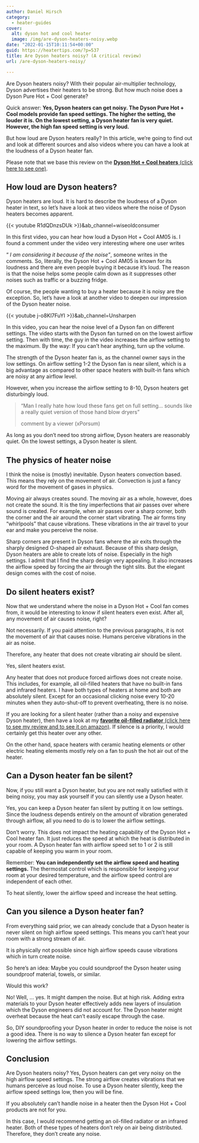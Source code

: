 ```yaml
---
author: Daniel Hirsch
category:
  - heater-guides
cover:
  alt: dyson hot and cool heater
  image: /img/are-dyson-heaters-noisy.webp
date: "2022-01-15T10:11:54+00:00"
guid: https://heatertips.com/?p=537
title: Are Dyson heaters noisy? (A critical review)
url: /are-dyson-heaters-noisy/

---
```

Are Dyson heaters noisy? With their popular air-multiplier technology, Dyson advertises their heaters to be strong. But how much noise does a Dyson Pure Hot + Cool generate?

Quick answer: **Yes, Dyson heaters can get noisy. The Dyson Pure Hot + Cool models provide fan speed settings. The higher the setting, the louder it is. On the lowest setting, a Dyson heater fan is very quiet. However, the high fan speed setting is very loud.**

But how loud are Dyson heaters really? In this article, we’re going to find out and look at different sources and also videos where you can have a look at the loudness of a Dyson heater fan.

Please note that we base this review on the [**Dyson Hot + Cool heaters** (click here to see one)](https://amzn.to/33ibXeK).

## How loud are Dyson heaters?

Dyson heaters are loud. It is hard to describe the loudness of a Dyson heater in text, so let’s have a look at two videos where the noise of Dyson heaters becomes apparent.

{{< youtube R1dQDnzsDUk >}}&ab\_channel=wiseoldconsumer

In this first video, you can hear how loud a Dyson Hot + Cool AM05 is. I found a comment under the video very interesting where one user writes

“ _I am considering it because of the noise”_, someone writes in the comments. So, literally, the Dyson Hot + Cool AM05 is known for its loudness and there are even people buying it because it’s loud. The reason is that the noise helps some people calm down as it suppresses other noises such as traffic or a buzzing fridge.

Of course, the people wanting to buy a heater because it is noisy are the exception. So, let’s have a look at another video to deepen our impression of the Dyson heater noise.

{{< youtube j-o8Kl7FuYI >}}&ab\_channel=Unsharpen

In this video, you can hear the noise level of a Dyson fan on different settings. The video starts with the Dyson fan turned on on the lowest airflow setting. Then with time, the guy in the video increases the airflow setting to the maximum. By the way: If you can’t hear anything, turn up the volume.

The strength of the Dyson heater fan is, as the channel owner says in the low settings. On airflow setting 1-2 the Dyson fan is near silent, which is a big advantage as compared to other space heaters with built-in fans which are noisy at any airflow level.

However, when you increase the airflow setting to 8-10, Dyson heaters get disturbingly loud.

> “Man I really hate how loud these fans get on full setting... sounds like a really quiet version of those hand blow dryers”
>
> comment by a viewer (xPorsum)

As long as you don’t need too strong airflow, Dyson heaters are reasonably quiet. On the lowest settings, a Dyson heater is silent.

## The physics of heater noise

I think the noise is (mostly) inevitable. Dyson heaters convection based. This means they rely on the movement of air. Convection is just a fancy word for the movement of gases in physics.

Moving air always creates sound. The moving air as a whole, however, does not create the sound. It is the tiny imperfections that air passes over where sound is created. For example, when air passes over a sharp corner, both the corner and the air around the corner start vibrating. The air forms tiny “whirlpools” that cause vibrations. These vibrations in the air travel to your ear and make you perceive the noise.

Sharp corners are present in Dyson fans where the air exits through the sharply designed O-shaped air exhaust. Because of this sharp design, Dyson heaters are able to create lots of noise. Especially in the high settings. I admit that I find the sharp design very appealing. It also increases the airflow speed by forcing the air through the tight slits. But the elegant design comes with the cost of noise.

## Do silent heaters exist?

Now that we understand where the noise in a Dyson Hot + Cool fan comes from, it would be interesting to know if silent heaters even exist. After all, any movement of air causes noise, right?

Not necessarily. If you paid attention to the previous paragraphs, it is not the movement of air that causes noise. Humans perceive vibrations in the air as noise.

Therefore, any heater that does not create vibrating air should be silent.

Yes, silent heaters exist.

Any heater that does not produce forced airflows does not create noise. This includes, for example, all oil-filled heaters that have no built-in fans and infrared heaters. I have both types of heaters at home and both are absolutely silent. Except for an occasional clicking noise every 10-20 minutes when they auto-shut-off to prevent overheating, there is no noise.

If you are looking for a silent heater (rather than a noisy and expensive Dyson heater), then have a look at my [**favorite oil-filled radiator** (click here to see my review and to see it on amazon)](/recommended-products/oil-filled-radiator). If silence is a priority, I would certainly get this heater over any other.

On the other hand, space heaters with ceramic heating elements or other electric heating elements mostly rely on a fan to push the hot air out of the heater.

## Can a Dyson heater fan be silent?

Now, if you still want a Dyson heater, but you are not really satisfied with it being noisy, you may ask yourself if you can silently use a Dyson heater.

Yes, you can keep a Dyson heater fan silent by putting it on low settings. Since the loudness depends entirely on the amount of vibration generated through airflow, all you need to do is to lower the airflow settings.

Don’t worry. This does not impact the heating capability of the Dyson Hot + Cool heater fan. It just reduces the speed at which the heat is distributed in your room. A Dyson heater fan with airflow speed set to 1 or 2 is still capable of keeping you warm in your room.

Remember: **You can independently set the airflow speed and heating settings.** The thermostat control which is responsible for keeping your room at your desired temperature, and the airflow speed control are independent of each other.

To heat silently, lower the airflow speed and increase the heat setting.

## Can you silence a Dyson heater fan?

From everything said prior, we can already conclude that a Dyson heater is never silent on high airflow speed settings. This means you can’t heat your room with a strong stream of air.

It is physically not possible since high airflow speeds cause vibrations which in turn create noise.

So here’s an idea: Maybe you could soundproof the Dyson heater using soundproof material, towels, or similar.

Would this work?

No! Well, … yes. It might dampen the noise. But at high risk. Adding extra materials to your Dyson heater effectively adds new layers of insulation which the Dyson engineers did not account for. The Dyson heater might overheat because the heat can’t easily escape through the case.

So, DIY soundproofing your Dyson heater in order to reduce the noise is not a good idea. There is no way to silence a Dyson heater fan except for lowering the airflow settings.

## Conclusion

Are Dyson heaters noisy? Yes, Dyson heaters can get very noisy on the high airflow speed settings. The strong airflow creates vibrations that we humans perceive as loud noise. To use a Dyson heater silently, keep the airflow speed settings low, then you will be fine.

If you absolutely can’t handle noise in a heater then the Dyson Hot + Cool products are not for you.

In this case, I would recommend getting an oil-filled radiator or an infrared heater. Both of these types of heaters don’t rely on air being distributed. Therefore, they don’t create any noise.
